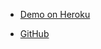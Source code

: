 - [Demo on Heroku](https://ajax-maven-bank-customers.herokuapp.com)

- [GitHub](https://github.com/sunrise8vn/ajax-maven-bank-customers)